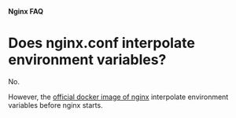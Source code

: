 **Nginx FAQ**
# Does nginx.conf interpolate environment variables?
No.

However, the [official docker image of nginx](https://hub.docker.com/_/nginx) interpolate environment variables before nginx starts.